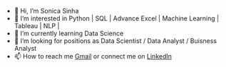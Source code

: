 - 👋 Hi, I’m Sonica Sinha
- 👀 I’m interested in Python | SQL | Advance Excel | Machine Learning | Tableau | NLP | 
- 🌱 I’m currently learning Data Science 
- 👀 I’m looking for positions as Data Scientist / Data Analyst / Buisness Analyst
- 📫 How to reach me [Gmail](sonicasinha2012@gmail.com) or connect me on [LinkedIn](www.linkedin.com/in/sonica-sinha)

<!---
Soni-Test/Soni-Test is a ✨ special ✨ repository because its `README.md` (this file) appears on your GitHub profile.
You can click the Preview link to take a look at your changes.
--->
